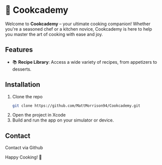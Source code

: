 # 🍳 Cookcademy

Welcome to **Cookcademy** – your ultimate cooking companion! Whether you're a seasoned chef or a kitchen novice, Cookcademy is here to help you master the art of cooking with ease and joy.

## Features

- 📚 **Recipe Library**: Access a wide variety of recipes, from appetizers to desserts.
<!--- 🔍 **Search and Filter**: Find recipes by ingredients, cuisine, or dietary restrictions.
- 📝 **Personalized Notes**: Add your own notes and tweaks to any recipe.
- 🛒 **Shopping List**: Generate a shopping list from your chosen recipes.
- 🌟 **Favorites**: Bookmark your favorite recipes for quick access.
- ⏲️ **Cooking Timer**: Built-in timer to help you cook your dishes to perfection. -->

<!-- ## Screenshots

![Recipe Library](screenshots/recipe-library.png)
![Recipe Detail](screenshots/recipe-detail.png)
![Shopping List](screenshots/shopping-list.png)
--> 

## Installation

1. Clone the repo
   ```sh
   git clone https://github.com/MattMorrison94/Cookcademy.git
   ```
2. Open the project in Xcode
3. Build and run the app on your simulator or device.

<!-- ## Usage 

	1.	Browse or search for recipes.
	2.	View recipe details and follow step-by-step instructions.
	3.	Add ingredients to your shopping list.
	4.	Customize recipes with your own notes.
	5.	Save your favorite recipes for quick access.
-->

## Contact

Contact via Github

Happy Cooking! 🍲
